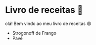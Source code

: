 # Livro de receitas  :book:

olá! Bem vindo ao meu livro de receitas :smile:

- Strogonoff de Frango
- Pavê